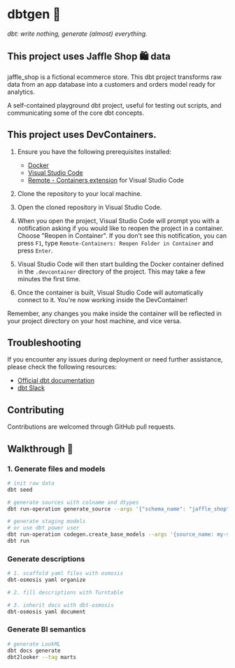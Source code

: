 # dbtgen 🤖

*dbt: write nothing, generate (almost) everything.*

## This project uses Jaffle Shop 🛍️ data

jaffle_shop is a fictional ecommerce store. This dbt project transforms raw data from an app database into a customers and orders model ready for analytics.

A self-contained playground dbt project, useful for testing out scripts, and communicating some of the core dbt concepts.

## This project uses DevContainers.


1. Ensure you have the following prerequisites installed:
    - [Docker](https://www.docker.com/products/docker-desktop)
    - [Visual Studio Code](https://code.visualstudio.com/)
    - [Remote - Containers extension](https://marketplace.visualstudio.com/items?itemName=ms-vscode-remote.remote-containers) for Visual Studio Code

2. Clone the repository to your local machine.

3. Open the cloned repository in Visual Studio Code.

4. When you open the project, Visual Studio Code will prompt you with a notification asking if you would like to reopen the project in a container. Choose "Reopen in Container". If you don't see this notification, you can press `F1`, type `Remote-Containers: Reopen Folder in Container` and press `Enter`.

5. Visual Studio Code will then start building the Docker container defined in the `.devcontainer` directory of the project. This may take a few minutes the first time.

6. Once the container is built, Visual Studio Code will automatically connect to it. You're now working inside the DevContainer!

Remember, any changes you make inside the container will be reflected in your project directory on your host machine, and vice versa.

## Troubleshooting
If you encounter any issues during deployment or need further assistance, please check the following resources:

- [Official dbt documentation](https://docs.getdbt.com/)
- [dbt Slack](https://www.getdbt.com/community/join-the-community)

## Contributing
Contributions are welcomed through GitHub pull requests.

## Walkthrough 👣

### 1. Generate files and models

```bash
# init raw data
dbt seed

# generate sources with colname and dtypes
dbt run-operation generate_source --args '{"schema_name": "jaffle_shop", "generate_columns": true, "include_descriptions": true}'

# generate staging models
# or use dbt power user
dbt run-operation codegen.create_base_models --args '{source_name: my-source, tables: ["this-table","that-table"]}'
dbt run
```

### Generate descriptions

```bash
# 1. scaffold yaml files with osmosis
dbt-osmosis yaml organize

# 2. fill descriptions with Turntable

# 3. inherit docs with dbt-osmosis
dbt-osmosis yaml document
```

### Generate BI semantics

```bash
# generate LookML
dbt docs generate
dbt2looker --tag marts
```